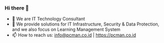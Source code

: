 ### Hi there 👋

- 🔭 We are IT Technology Consultant
- 🌱 We provide solutions for IT Infrastructure, Security & Data Protection, and we also focus on Learning Management System 
- 📫 How to reach us: info@pcman.co.id | https://pcman.co.id
